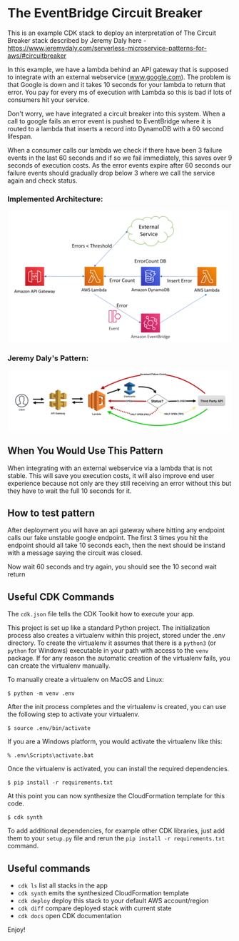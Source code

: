 # The EventBridge Circuit Breaker

This is an example CDK stack to deploy an interpretation of The Circuit Breaker stack described by Jeremy Daly here - https://www.jeremydaly.com/serverless-microservice-patterns-for-aws/#circuitbreaker

In this example, we have a lambda behind an API gateway that is supposed to integrate with an external webservice (www.google.com). The problem is that Google is down and it takes 10 seconds for your lambda to return that error. You pay for every ms of execution with Lambda so this is bad if lots of consumers hit your service.

Don't worry, we have integrated a circuit breaker into this system. When a call to google fails an error event is pushed to EventBridge where it is routed to a lambda that inserts a record into DynamoDB with a 60 second lifespan.

When a consumer calls our lambda we check if there have been 3 failure events in the last 60 seconds and if so we fail immediately, this saves over 9 seconds of execution costs. As the error events expire after 60 seconds our failure events should gradually drop below 3 where we call the service again and check status.

### Implemented Architecture:
![Architecture](img/arch.png)

### Jeremy Daly's Pattern:
![Architecture](img/jd_arch.png)

## When You Would Use This Pattern

When integrating with an external webservice via a lambda that is not stable. This will save you execution costs, it will also improve end user experience because not only are they still receiving an error without this but they have to wait the full 10 seconds for it.

## How to test pattern 

After deployment you will have an api gateway where hitting any endpoint calls our fake unstable google endpoint. The first 3 times you hit the endpoint should all take 10 seconds each, then the next should be instand with a message saying the circuit was closed. 

Now wait 60 seconds and try again, you should see the 10 second wait return

## Useful CDK Commands

The `cdk.json` file tells the CDK Toolkit how to execute your app.

This project is set up like a standard Python project.  The initialization
process also creates a virtualenv within this project, stored under the .env
directory.  To create the virtualenv it assumes that there is a `python3`
(or `python` for Windows) executable in your path with access to the `venv`
package. If for any reason the automatic creation of the virtualenv fails,
you can create the virtualenv manually.

To manually create a virtualenv on MacOS and Linux:

```
$ python -m venv .env
```

After the init process completes and the virtualenv is created, you can use the following
step to activate your virtualenv.

```
$ source .env/bin/activate
```

If you are a Windows platform, you would activate the virtualenv like this:

```
% .env\Scripts\activate.bat
```

Once the virtualenv is activated, you can install the required dependencies.

```
$ pip install -r requirements.txt
```

At this point you can now synthesize the CloudFormation template for this code.

```
$ cdk synth
```

To add additional dependencies, for example other CDK libraries, just add
them to your `setup.py` file and rerun the `pip install -r requirements.txt`
command.

## Useful commands

 * `cdk ls`          list all stacks in the app
 * `cdk synth`       emits the synthesized CloudFormation template
 * `cdk deploy`      deploy this stack to your default AWS account/region
 * `cdk diff`        compare deployed stack with current state
 * `cdk docs`        open CDK documentation

Enjoy!
